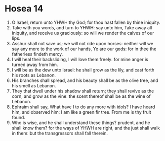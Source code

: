 ﻿# Hosea 14
1. O Israel, return unto YHWH thy God; for thou hast fallen by thine iniquity. 
2. Take with you words, and turn to YHWH: say unto him, Take away all iniquity, and receive us graciously: so will we render the calves of our lips. 
3. Asshur shall not save us; we will not ride upon horses: neither will we say any more to the work of our hands, Ye are our gods: for in thee the fatherless findeth mercy. 
4.  I will heal their backsliding, I will love them freely: for mine anger is turned away from him. 
5. I will be as the dew unto Israel: he shall grow as the lily, and cast forth his roots as Lebanon. 
6. His branches shall spread, and his beauty shall be as the olive tree, and his smell as Lebanon. 
7. They that dwell under his shadow shall return; they shall revive as the corn, and grow as the vine: the scent thereof shall be as the wine of Lebanon. 
8. Ephraim shall say, What have I to do any more with idols? I have heard him, and observed him: I am like a green fir tree. From me is thy fruit found. 
9. Who is wise, and he shall understand these things? prudent, and he shall know them? for the ways of YHWH are right, and the just shall walk in them: but the transgressors shall fall therein. 
